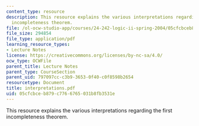 ```yaml
---
content_type: resource
description: This resource explains the various interpretations regarding the first
  incompleteness theorem.
file: /ol-ocw-studio-app/courses/24-242-logic-ii-spring-2004/05cfcbceb879c7766765031b8fb3531e_interpretations.pdf
file_size: 294854
file_type: application/pdf
learning_resource_types:
- Lecture Notes
license: https://creativecommons.org/licenses/by-nc-sa/4.0/
ocw_type: OCWFile
parent_title: Lecture Notes
parent_type: CourseSection
parent_uid: 797097cc-c3b9-3653-0f40-c0f8598b2654
resourcetype: Document
title: interpretations.pdf
uid: 05cfcbce-b879-c776-6765-031b8fb3531e
---
```

This resource explains the various interpretations regarding the first incompleteness theorem.